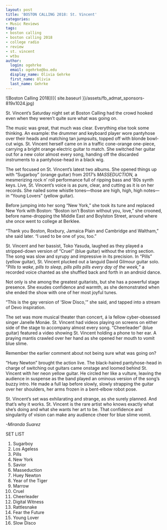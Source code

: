 ```yaml
---
layout: post
title: 'BOSTON CALLING 2018: St. Vincent'
categories:
- Music Reviews
tags:
- boston calling
- boston calling 2018
- college radio
- review
- st. vincent
- wtbu
author:
  login: ogehrke
  email: ogehrke@bu.edu
  display_name: Olivia Gehrke
  first_name: Olivia
  last_name: Gehrke
---
```

![Boston Calling 2018]({{ site.baseurl }}/assets/fb_admat_sponsors-819x1024.jpg)

St. Vincent’s Saturday night set at Boston Calling had the crowd hooked even when they weren’t quite sure what was going on.

The music was great, that much was clear. Everything else took some thinking. An example: the drummer and keyboard player wore pantyhose over their heads and matching tan jumpsuits, topped off with blonde bowl-cut wigs. St. Vincent herself came on in a traffic cone-orange one-piece, carrying a bright orange electric guitar to match. She switched her guitar out for a new color almost every song, handing off the discarded instruments to a pantyhose-head in a black wig.

The set focused on St. Vincent’s latest two albums. She opened things up with “Sugarboy” (orange guitar) from 2017’s _MASSEDUCTION,_ a mesmerizing rock n’ roll performance full of ripping bass and ‘80s synth keys. Live, St. Vincent’s voice is as pure, clear, and cutting as it is on her records. She nailed some whistle tones—those are high, high, high notes—in “Young Lovers” (yellow guitar).

Before jumping into her song “New York,” she took its tune and replaced New York with Boston: “Boston isn’t Boston without you, love,” she crooned, before name-dropping the Middle East and Boylston Street, around where she once went to college at Berklee.

“Thank you Boston, Roxbury, Jamaica Plain and Cambridge and Waltham,” she said later. “I used to be one of you, too.”

St. Vincent and her bassist, Toko Yasuda, laughed as they played a stripped-down version of “Cruel” (blue guitar) without the string section. The song was slow and syrupy and impressive in its precision. In “Pills” (yellow guitar), St. Vincent plucked out a languid David Gilmour guitar solo. “_Pills to wake, pills to sleep, pills pills pills every day of the week,_” a recorded voice chanted as she shuffled back and forth in an android dance.

Not only is she among the greatest guitarists, but she has a powerful stage presence. She exudes confidence and warmth, as she demonstrated when she ended the show with one of her most joyful tunes.

“This is the gay version of ‘Slow Disco,’” she said, and tapped into a stream of Devo inspiration.

The set was more musical theater than concert, á la fellow cyber-obsessed singer Janelle Monáe. St. Vincent had videos playing on screens on either side of the stage to accompany almost every song. “Cheerleader” (blue guitar) featured a video showing St. Vincent holding a phone to her ear. A praying mantis crawled over her hand as she opened her mouth to vomit blue slime.

Remember the earlier comment about not being sure what was going on?

“Huey Newton” brought the action live. The black-haired pantyhose-head in charge of switching out guitars came onstage and loomed behind St. Vincent with her neon yellow guitar. He circled her like a vulture, leaving the audience in suspense as the band played an ominous version of the song’s buzzy intro. He made a full lap before slowly, slowly strapping the guitar over her shoulders, her arms frozen in a bent-elbow robot pose.

St. Vincent’s set was exhilarating and strange, as she surely planned. And that’s why it works. St. Vincent is the rare artist who knows exactly what she’s doing and what she wants her art to be. That confidence and singularity of vision can make any audience cheer for blue slime vomit.

_\-Miranda Suarez_

SET LIST

1.  Sugarboy
2.  Los Ageless
3.  Pills
4.  New York
5.  Savior
6.  Masseduction
7.  Huey Newton
8.  Year of the Tiger
9.  Marrow
10.  Cruel
11.  Cheerleader
12.  Digital Witness
13.  Rattlesnake
14.  Fear the Future
15.  Young Lover
16.  Slow Disco